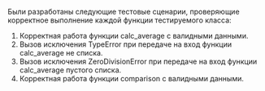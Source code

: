 Были разработаны следующие тестовые сценарии, проверяющие корректное выполнение каждой функции тестируемого класса:
1. Корректная работа функции calc_average с валидными данными.
2. Вызов исключения TypeError при передаче на вход функции calc_average не списка. 
3. Вызов исключения ZeroDivisionError при передаче на вход функции calc_average пустого списка.
4. Корректная работа функции comparison с валидными данными.